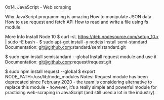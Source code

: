 0x14. JavaScript - Web scraping

Why JavaScript programming is amazing
How to manipulate JSON data
How to use request and fetch API
How to read and write a file using fs module

More Info
Install Node 10
$ curl -sL https://deb.nodesource.com/setup_10.x | sudo -E bash -
$ sudo apt-get install -y nodejs
Install semi-standard
Documentation: git@github.com:standard/semistandard.git

$ sudo npm install semistandard --global
Install request module and use it
Documentation: git@github.com:request/request.git

$ sudo npm install request --global
$ export NODE_PATH=/usr/lib/node_modules
Notes: Request module has been deprecated since February 2020 - the team is considering alternative to replace this module - however, it’s a really simple and powerful module for practicing web-scraping in JavaScript (and still used a lot in the industry).
